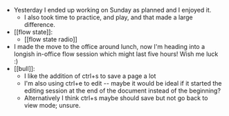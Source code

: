 - Yesterday I ended up working on Sunday as planned and I enjoyed it.
  - I also took time to practice, and play, and that made a large difference.
- [[flow state]]:
  - [[flow state radio]]
- I made the move to the office around lunch, now I'm heading into a longish in-office flow session which might last five hours! Wish me luck :)
- [[bull]]:
  - I like the addition of ctrl+s to save a page a lot
  - I'm also using ctrl+e to edit -- maybe it would be ideal if it started the editing session at the end of the document instead of the beginning?
  - Alternatively I think ctrl+s maybe should save but not go back to view mode; unsure.
